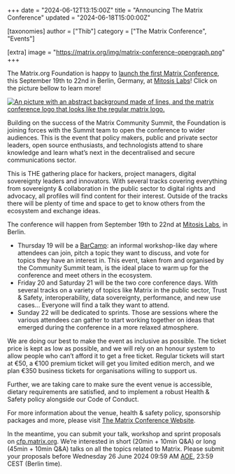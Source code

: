 +++
date = "2024-06-12T13:15:00Z"
title = "Announcing The Matrix Conference"
updated = "2024-06-18T15:00:00Z"

[taxonomies]
author = ["Thib"]
category = ["The Matrix Conference", "Events"]

[extra]
image = "https://matrix.org/img/matrix-conference-opengraph.png"
+++

The Matrix.org Foundation is happy to [launch the first Matrix Conference](https://2024.matrix.org), this September 19th to 22nd in Berlin, Germany, at [Mitosis Labs](https://mitosis.co/en/)! Click on the picture bellow to learn more!

<a style="display: block; max-width: 600px; margin-inline: auto;" href="https://2024.matrix.org">
 <img src="/img/matrix-conference-opengraph.png" alt="An picture with an abstract background made of lines, and the matrix conference logo that looks like the regular matrix logo.">
</a>

Building on the success of the Matrix Community Summit, the Foundation is joining forces with the Summit team to open the conference to wider audiences. This is the event that policy makers, public and private sector leaders, open source enthusiasts, and technologists attend to share knowledge and learn what’s next in the decentralised and secure communications sector.

This is THE gathering place for hackers, project managers, digital sovereignty leaders and innovators. With several tracks covering everything from sovereignty & collaboration in the public sector to digital rights and advocacy, all profiles will find content for their interest. Outside of the tracks there will be plenty of time and space to get to know others from the ecosystem and exchange ideas.

<!-- more -->

The conference will happen from September 19th to 22nd at [Mitosis Labs](https://mitosis.co/en/), in Berlin.

* Thursday 19 will be a [BarCamp](https://en.wikipedia.org/wiki/BarCamp): an informal workshop-like day where attendees can join, pitch a topic they want to discuss, and vote for topics they have an interest in. This event, taken from and organised by the Community Summit team, is the ideal place to warm up for the conference and meet others in the ecosystem.
* Friday 20 and Saturday 21 will be the two core conference days. With several tracks on a variety of topics like Matrix in the public sector, Trust & Safety, interoperability, data sovereignty, performance, and new use cases… Everyone will find a talk they want to attend.
* Sunday 22 will be dedicated to sprints. Those are sessions where the various attendees can gather to start working together on ideas that emerged during the conference in a more relaxed atmosphere.

We are doing our best to make the event as inclusive as possible. The ticket price is kept as low as possible, and we will rely on an honour system to allow people who can’t afford it to get a free ticket. Regular tickets will start at €50, a €100 premium ticket will get you limited edition merch, and we plan €350 business tickets for organisations willing to support us.

Further, we are taking care to make sure the event venue is accessible, dietary requirements are satisfied, and to implement a robust Health & Safety policy alongside our Code of Conduct.

For more information about the venue, health & safety policy, sponsorship packages and more, please visit [The Matrix Conference Website](https://2024.matrix.org).

In the meantime, you can submit your talk, workshop and sprint proposals on [cfp.matrix.org](https://cfp.matrix.org). We’re interested in short (20min + 10min Q&A) or long (45min + 10min Q&A) talks on all the topics related to Matrix. Please submit your proposals before Wednesday 26 June 2024 09:59 AM [AOE](https://en.wikipedia.org/wiki/Anywhere_on_Earth), 23:59 CEST (Berlin time).
